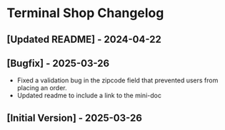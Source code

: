# Terminal Shop Changelog

## [Updated README] - 2024-04-22

## [Bugfix] - 2025-03-26

- Fixed a validation bug in the zipcode field that prevented users from placing an order.
- Updated readme to include a link to the mini-doc


## [Initial Version] - 2025-03-26
